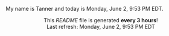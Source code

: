 My name is Tanner and today is Monday, June 2, 9:53 PM EDT.

<p align="center">This <i>README</i> file is generated <b>every 3 hours</b>!</br>Last refresh: Monday, June 2, 9:53 PM EDT<br /></p>
